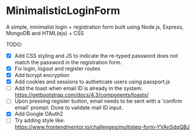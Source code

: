 # MinimalisticLoginForm

A simple, minimalist login + registration form built using Node.js, Express, MongoDB and HTML(ejs) + CSS

TODO:

- [x] Add CSS styling and JS to indicate the re-typed password does not match the password in the registration form.
- [x] Fix login, logout and register routes
- [x] Add bcrypt encryption
- [x] Add cookies and sessions to autheticate users using passport.js
- [ ] Add the toast when email ID is already in the system: https://getbootstrap.com/docs/4.3/components/toasts/
- [ ] Upon pressing register button, email needs to be sent with a 'confirm email' prompt: Done to validate mail ID input.
- [x] Add Google OAuth2
- [ ] Try adding style like: https://www.frontendmentor.io/challenges/multistep-form-YVAnSdqQBJ

